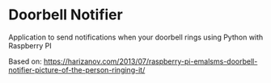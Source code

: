 # Doorbell Notifier
Application to send notifications when your doorbell rings using Python with Raspberry PI

Based on: https://harizanov.com/2013/07/raspberry-pi-emalsms-doorbell-notifier-picture-of-the-person-ringing-it/
